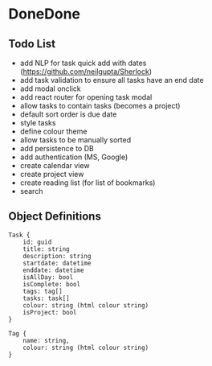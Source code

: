 # DoneDone

## Todo List

- add NLP for task quick add with dates (https://github.com/neilgupta/Sherlock)
- add task validation to ensure all tasks have an end date
- add modal onclick
- add react router for opening task modal
- allow tasks to contain tasks (becomes a project)
- default sort order is due date
- style tasks
- define colour theme
- allow tasks to be manually sorted
- add persistence to DB
- add authentication (MS, Google)
- create calendar view
- create project view
- create reading list (for list of bookmarks)
- search

## Object Definitions

```
Task {
    id: guid
    title: string
    description: string
    startdate: datetime
    enddate: datetime
    isAllDay: bool
    isComplete: bool
    tags: tag[]
    tasks: task[]
    colour: string (html colour string)
    isProject: bool
}

Tag {
    name: string,
    colour: string (html colour string)
}
```
